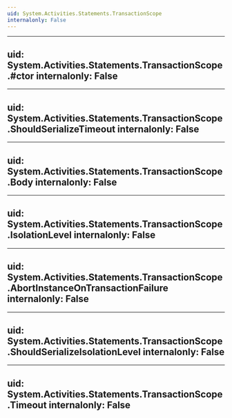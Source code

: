 ```yaml
---
uid: System.Activities.Statements.TransactionScope
internalonly: False
---
```


---
uid: System.Activities.Statements.TransactionScope.#ctor
internalonly: False
---

---
uid: System.Activities.Statements.TransactionScope.ShouldSerializeTimeout
internalonly: False
---

---
uid: System.Activities.Statements.TransactionScope.Body
internalonly: False
---

---
uid: System.Activities.Statements.TransactionScope.IsolationLevel
internalonly: False
---

---
uid: System.Activities.Statements.TransactionScope.AbortInstanceOnTransactionFailure
internalonly: False
---

---
uid: System.Activities.Statements.TransactionScope.ShouldSerializeIsolationLevel
internalonly: False
---

---
uid: System.Activities.Statements.TransactionScope.Timeout
internalonly: False
---
